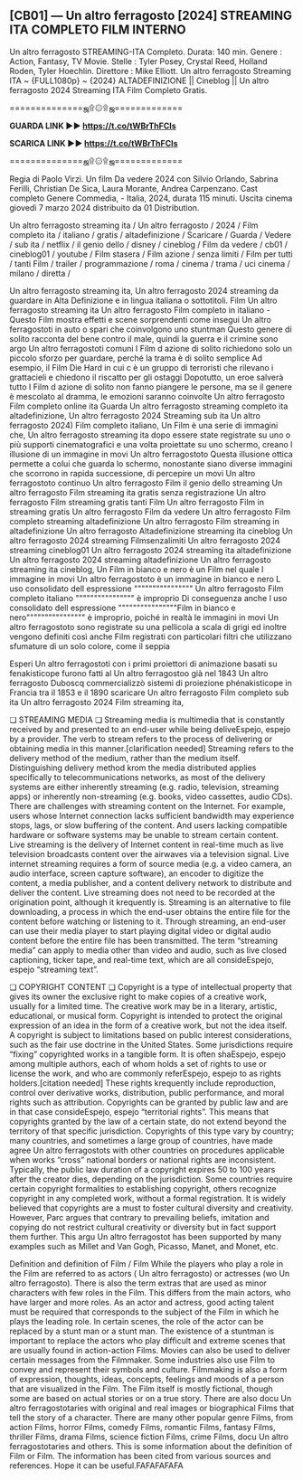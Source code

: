 ##  [CB01] — Un altro ferragosto [2024] STREAMING ITA COMPLETO FILM INTERNO 

Un altro ferragosto STREAMING-ITA Completo. Durata: 140 min. Genere : Action, Fantasy, TV Movie. Stelle : Tyler Posey, Crystal Reed, Holland Roden, Tyler Hoechlin. Direttore : Mike Elliott. Un altro ferragosto Streaming ITA ~ {FULL1080p} ~ {2024} ALTADEFINIZIONE || Cineblog || Un altro ferragosto 2024 Streaming ITA Film Completo Gratis.

==============ஜ۩۞۩ஜ=============

**GUARDA LINK ►► https://t.co/tWBrThFCIs**

**SCARICA LINK ►► https://t.co/tWBrThFCIs**

==============ஜ۩۞۩ஜ=============

Regia di Paolo Virzì. Un film Da vedere 2024 con Silvio Orlando, Sabrina Ferilli, Christian De Sica, Laura Morante, Andrea Carpenzano. Cast completo Genere Commedia, - Italia, 2024, durata 115 minuti. Uscita cinema giovedì 7 marzo 2024 distribuito da 01 Distribution.

Un altro ferragosto streaming ita / Un altro ferragosto / 2024 / Film completo ita / italiano / gratis / altadefinizione / Scaricare / Guarda / Vedere / sub ita / netflix / il genio dello / disney / cineblog / Film da vedere / cb01 / cineblog01 / youtube / Film stasera / Film azione / senza limiti / Film per tutti / tanti Film / trailer / programmazione / roma / cinema / trama / uci cinema / milano / diretta /

Un altro ferragosto streaming ita, Un altro ferragosto 2024 streaming da guardare in Alta Definizione e in lingua italiana o sottotitoli. Film Un altro ferragosto streaming ita Un altro ferragosto Film completo in italiano - Questo Film mostra effetti e scene sorprendenti come insegui Un altro ferragostoti in auto o spari che coinvolgono uno stuntman Questo genere di solito racconta del bene contro il male, quindi la guerra e il crimine sono argo Un altro ferragostoti comuni I Film d azione di solito richiedono solo un piccolo sforzo per guardare, perché la trama è di solito semplice Ad esempio, il Film Die Hard in cui c è un gruppo di terroristi che rilevano i grattacieli e chiedono il riscatto per gli ostaggi Dopotutto, un eroe salverà tutto I Film d azione di solito non fanno piangere le persone, ma se il genere è mescolato al dramma, le emozioni saranno coinvolte Un altro ferragosto Film completo online ita Guarda Un altro ferragosto streaming completo ita altadefinizione, Un altro ferragosto 2024 Streaming sub ita Un altro ferragosto 2024) Film completo italiano, Un Film è una serie di immagini che, Un altro ferragosto streaming ita dopo essere state registrate su uno o più supporti cinematografici e una volta proiettate su uno schermo, creano l illusione di un immagine in movi Un altro ferragostoto Questa illusione ottica permette a colui che guarda lo schermo, nonostante siano diverse immagini che scorrono in rapida successione, di percepire un movi Un altro ferragostoto continuo Un altro ferragosto Film il genio dello streaming Un altro ferragosto Film streaming ita gratis senza registrazione Un altro ferragosto Film streaming gratis tanti Film Un altro ferragosto Film in streaming gratis Un altro ferragosto Film da vedere Un altro ferragosto Film completo streaming altadefinizione Un altro ferragosto Film streaming in altadefinizione Un altro ferragosto Altadefinizione streaming ita cineblog Un altro ferragosto 2024 streaming Filmsenzalimiti Un altro ferragosto 2024 streaming cineblog01 Un altro ferragosto 2024 streaming ita altadefinizione Un altro ferragosto 2024 streaming altadefinizione Un altro ferragosto streaming ita cineblog, Un Film in bianco e nero è un Film nel quale l immagine in movi Un altro ferragostoto è un immagine in bianco e nero L uso consolidato dell espressione """""""""""""""" Un altro ferragosto Film completo italiano """""""""""""""" è improprio Di conseguenza anche l uso consolidato dell espressione """"""""""""""""Film in bianco e nero"""""""""""""""" è improprio, poiché in realtà le immagini in movi Un altro ferragostoto sono registrate su una pellicola a scala di grigi ed inoltre vengono definiti così anche Film registrati con particolari filtri che utilizzano sfumature di un solo colore, come il seppia

Esperi Un altro ferragostoti con i primi proiettori di animazione basati su fenakisticope furono fatti al Un altro ferragostoo già nel 1843 Un altro ferragosto Duboscq commercializzò sistemi di proiezione phénakisticope in Francia tra il 1853 e il 1890 scaricare Un altro ferragosto Film completo sub ita Un altro ferragosto 2024 Film streaming ita,

❏ STREAMING MEDIA ❏ Streaming media is multimedia that is constantly received by and presented to an end-user while being deliveEspejo, espejo by a provider. The verb to stream refers to the process of delivering or obtaining media in this manner.[clarification needed] Streaming refers to the delivery method of the medium, rather than the medium itself. Distinguishing delivery method krom the media distributed applies specifically to telecommunications networks, as most of the delivery systems are either inherently streaming (e.g. radio, television, streaming apps) or inherently non-streaming (e.g. books, video cassettes, audio CDs). There are challenges with streaming content on the Internet. For example, users whose Internet connection lacks sufficient bandwidth may experience stops, lags, or slow buffering of the content. And users lacking compatible hardware or software systems may be unable to stream certain content. Live streaming is the delivery of Internet content in real-time much as live television broadcasts content over the airwaves via a television signal. Live internet streaming requires a form of source media (e.g. a video camera, an audio interface, screen capture software), an encoder to digitize the content, a media publisher, and a content delivery network to distribute and deliver the content. Live streaming does not need to be recorded at the origination point, although it krequently is. Streaming is an alternative to file downloading, a process in which the end-user obtains the entire file for the content before watching or listening to it. Through streaming, an end-user can use their media player to start playing digital video or digital audio content before the entire file has been transmitted. The term “streaming media” can apply to media other than video and audio, such as live closed captioning, ticker tape, and real-time text, which are all consideEspejo, espejo “streaming text”.

❏ COPYRIGHT CONTENT ❏ Copyright is a type of intellectual property that gives its owner the exclusive right to make copies of a creative work, usually for a limited time. The creative work may be in a literary, artistic, educational, or musical form. Copyright is intended to protect the original expression of an idea in the form of a creative work, but not the idea itself. A copyright is subject to limitations based on public interest considerations, such as the fair use doctrine in the United States. Some jurisdictions require “fixing” copyrighted works in a tangible form. It is often shaEspejo, espejo among multiple authors, each of whom holds a set of rights to use or license the work, and who are commonly referEspejo, espejo to as rights holders.[citation needed] These rights krequently include reproduction, control over derivative works, distribution, public performance, and moral rights such as attribution. Copyrights can be granted by public law and are in that case consideEspejo, espejo “territorial rights”. This means that copyrights granted by the law of a certain state, do not extend beyond the territory of that specific jurisdiction. Copyrights of this type vary by country; many countries, and sometimes a large group of countries, have made agree Un altro ferragostots with other countries on procedures applicable when works “cross” national borders or national rights are inconsistent. Typically, the public law duration of a copyright expires 50 to 100 years after the creator dies, depending on the jurisdiction. Some countries require certain copyright formalities to establishing copyright, others recognize copyright in any completed work, without a formal registration. It is widely believed that copyrights are a must to foster cultural diversity and creativity. However, Parc argues that contrary to prevailing beliefs, imitation and copying do not restrict cultural creativity or diversity but in fact support them further. This argu Un altro ferragostot has been supported by many examples such as Millet and Van Gogh, Picasso, Manet, and Monet, etc.

Definition and definition of Film / Film While the players who play a role in the Film are referred to as actors ( Un altro ferragosto) or actresses (wo Un altro ferragosto). There is also the term extras that are used as minor characters with few roles in the Film. This differs from the main actors, who have larger and more roles. As an actor and actress, good acting talent must be required that corresponds to the subject of the Film in which he plays the leading role. In certain scenes, the role of the actor can be replaced by a stunt man or a stunt man. The existence of a stuntman is important to replace the actors who play difficult and extreme scenes that are usually found in action-action Films. Movies can also be used to deliver certain messages from the Filmmaker. Some industries also use Film to convey and represent their symbols and culture. Filmmaking is also a form of expression, thoughts, ideas, concepts, feelings and moods of a person that are visualized in the Film. The Film itself is mostly fictional, though some are based on actual stories or on a true story. There are also docu Un altro ferragostotaries with original and real images or biographical Films that tell the story of a character. There are many other popular genre Films, from action Films, horror Films, comedy Films, romantic Films, fantasy Films, thriller Films, drama Films, science fiction Films, crime Films, docu Un altro ferragostotaries and others. This is some information about the definition of Film or Film. The information has been cited from various sources and references. Hope it can be useful.FAFAFAFAFA
